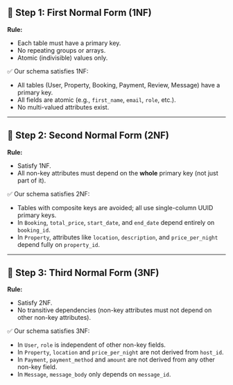## 🧱 Step 1: First Normal Form (1NF)

**Rule:**  
- Each table must have a primary key.
- No repeating groups or arrays.
- Atomic (indivisible) values only.

✅ Our schema satisfies 1NF:
- All tables (User, Property, Booking, Payment, Review, Message) have a primary key.
- All fields are atomic (e.g., `first_name`, `email`, `role`, etc.).
- No multi-valued attributes exist.

---

## 🧱 Step 2: Second Normal Form (2NF)

**Rule:**  
- Satisfy 1NF.
- All non-key attributes must depend on the **whole** primary key (not just part of it).

✅ Our schema satisfies 2NF:
- Tables with composite keys are avoided; all use single-column UUID primary keys.
- In `Booking`, `total_price`, `start_date`, and `end_date` depend entirely on `booking_id`.
- In `Property`, attributes like `location`, `description`, and `price_per_night` depend fully on `property_id`.

---

## 🧱 Step 3: Third Normal Form (3NF)

**Rule:**  
- Satisfy 2NF.
- No transitive dependencies (non-key attributes must not depend on other non-key attributes).

✅ Our schema satisfies 3NF:
- In `User`, `role` is independent of other non-key fields.
- In `Property`, `location` and `price_per_night` are not derived from `host_id`.
- In `Payment`, `payment_method` and `amount` are not derived from any other non-key field.
- In `Message`, `message_body` only depends on `message_id`.
